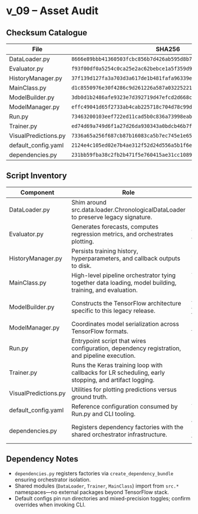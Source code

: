 # v_09 – Asset Audit

## Checksum Catalogue

| File | SHA256 |
| --- | --- |
| DataLoader.py | `8666e89bbb41360503fcbc856b7d426ab595d8b7b31193d4c277bda65650cb2c` |
| Evaluator.py | `f93f00df0a5254c0ca25e2ac62bebce1a5f359d9bd96f0721ff066f741d09a0b` |
| HistoryManager.py | `37f139d127fa3a703d3a617de1b481fafa96339e38234e6c65b60b0ba1e7f3ee` |
| MainClass.py | `d1c8550976e30f4286c9d261226a587a0322522168868e3fe9a311cc1de796b7` |
| ModelBuilder.py | `3db0d1b2486afe9323e7d392719d47efcd2d668c525cb1b487a8a09b41a8004b` |
| ModelManager.py | `effc49041d65f2733ab4cab225718c704d78c99d07e55513923c23293abb1038` |
| Run.py | `73463200103eef722ed11cad5b0c836a73998eab26e104ac1dd9c3354011201b` |
| Trainer.py | `ed74d69a749d6f1a27d26da930343a0bdcb46b7f91c517b41e64adeb60a0d51f` |
| VisualPredictions.py | `7336a65a256f687cb87b16083ca5b7ec745e1e65d0f7344fcabcadc41ec89f63` |
| default_config.yaml | `2124e4c105ed02e7b4ae312f52d24d556a5b1f6e94d88c6727214c4b11f6d55e` |
| dependencies.py | `231bb59fba38c2fb2b471f5e760415ae31cc1089dd3ac887b1feb89dc5df1b80` |

## Script Inventory

| Component | Role | Notes |
| --- | --- | --- |
| DataLoader.py | Shim around src.data.loader.ChronologicalDataLoader to preserve legacy signature. | Forwards to ChronologicalDataLoader with legacy defaults and optional override passthrough. |
| Evaluator.py | Generates forecasts, computes regression metrics, and orchestrates plotting. | Calculates metrics (R2, RMSE) and produces comparison plots via Matplotlib. |
| HistoryManager.py | Persists training history, hyperparameters, and callback outputs to disk. | Serialises history JSON, R2 traces, and metadata per run directory. |
| MainClass.py | High-level pipeline orchestrator tying together data loading, model building, training, and evaluation. | TimeSeriesModel orchestrates DataLoader → ModelBuilder → Trainer → Evaluator flow with logging. |
| ModelBuilder.py | Constructs the TensorFlow architecture specific to this legacy release. | AdditiveAttention replaces multi-head aggregation prior to the Mix-of-Experts block to emphasise positional weighting. |
| ModelManager.py | Coordinates model serialization across TensorFlow formats. | Handles saving models and scalers to filesystem for reproducibility. |
| Run.py | Entrypoint script that wires configuration, dependency registration, and pipeline execution. | Loads default_config, resolves factories, and launches TimeSeriesModel pipeline. |
| Trainer.py | Runs the Keras training loop with callbacks for LR scheduling, early stopping, and artifact logging. | Implements Keras callbacks (EpochTimerCallback, EarlyStopping, ReduceLROnPlateau, history writers). |
| VisualPredictions.py | Utilities for plotting predictions versus ground truth. | Provides helper functions to visualise predictions vs actual series. |
| default_config.yaml | Reference configuration consumed by Run.py and CLI tooling. | Tracks default hyperparameters, including split ratios and optimizer settings. |
| dependencies.py | Registers dependency factories with the shared orchestrator infrastructure. | Wraps src.core.versioning.create_dependency_bundle to expose factories and hooks. |

## Dependency Notes

- `dependencies.py` registers factories via `create_dependency_bundle` ensuring orchestrator isolation.
- Shared modules (`DataLoader`, `Trainer`, `MainClass`) import from `src.*` namespaces—no external packages beyond TensorFlow stack.
- Default configs pin run directories and mixed-precision toggles; confirm overrides when invoking CLI.
